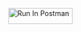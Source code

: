 [<img src="https://run.pstmn.io/button.svg" alt="Run In Postman" style="width: 128px; height: 32px;">](https://app.getpostman.com/run-collection/41343022-cced17a4-f1d0-4af0-8301-41967822a48c?action=collection%2Ffork&source=rip_markdown&collection-url=entityId%3D41343022-cced17a4-f1d0-4af0-8301-41967822a48c%26entityType%3Dcollection%26workspaceId%3Dad6054ea-118a-4d61-818a-5dd1b4f50a13#?env%5BnguyenM-hw1%5D=W3sia2V5IjoiZWNob19ib2R5IiwidmFsdWUiOiJ7XCJtZXNzYWdlXCI6IFwiSGVsbG8gV29ybGQgQ1UgRGVudmVyXCIgfSIsImVuYWJsZWQiOnRydWUsInR5cGUiOiJkZWZhdWx0Iiwic2Vzc2lvblZhbHVlIjoie1wibWVzc2FnZVwiOiBcIkhlbGxvIFdvcmxkIENVIERlbnZlclwiIH0iLCJjb21wbGV0ZVNlc3Npb25WYWx1ZSI6IntcIm1lc3NhZ2VcIjogXCJIZWxsbyBXb3JsZCBDVSBEZW52ZXJcIiB9Iiwic2Vzc2lvbkluZGV4IjowfV0=)